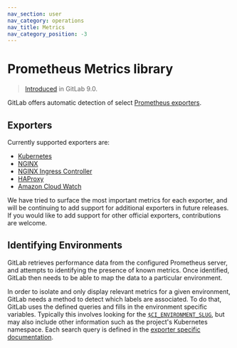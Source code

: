 ```yaml
---
nav_section: user
nav_category: operations
nav_title: Metrics
nav_category_position: -3
---
```


# Prometheus Metrics library

> [Introduced](https://gitlab.com/gitlab-org/gitlab-ce/merge_requests/8935) in GitLab 9.0.

GitLab offers automatic detection of select [Prometheus exporters](https://prometheus.io/docs/instrumenting/exporters/).

## Exporters

Currently supported exporters are:

- [Kubernetes](kubernetes.md)
- [NGINX](nginx.md)
- [NGINX Ingress Controller](nginx_ingress.md)
- [HAProxy](haproxy.md)
- [Amazon Cloud Watch](cloudwatch.md)

We have tried to surface the most important metrics for each exporter, and will
be continuing to add support for additional exporters in future releases. If you
would like to add support for other official exporters, contributions are welcome.

## Identifying Environments

GitLab retrieves performance data from the configured Prometheus server, and
attempts to identifying the presence of known metrics. Once identified, GitLab
then needs to be able to map the data to a particular environment.

In order to isolate and only display relevant metrics for a given environment,
GitLab needs a method to detect which labels are associated. To do that,
GitLab uses the defined queries and fills in the environment specific variables.
Typically this involves looking for the
[`$CI_ENVIRONMENT_SLUG`](../../../../ci/variables/README.md#predefined-variables-environment-variables),
but may also include other information such as the project's Kubernetes namespace.
Each search query is defined in the [exporter specific documentation](#exporters).
